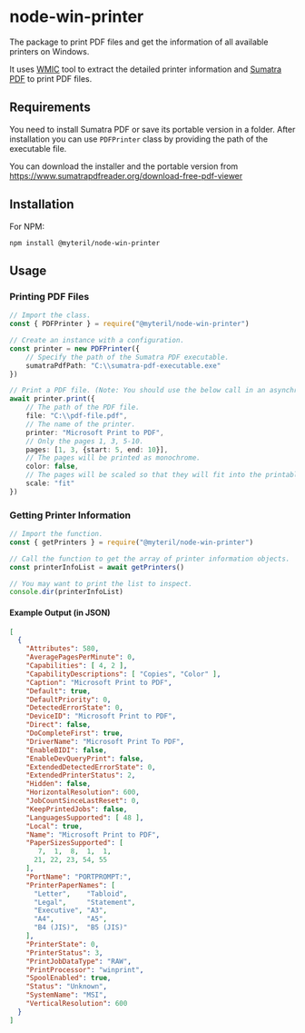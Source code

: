 # node-win-printer

The package to print PDF files and get the information of all available printers on Windows. 

It uses [WMIC](https://learn.microsoft.com/en-us/windows/win32/wmisdk/wmic) tool to extract the detailed printer information and [Sumatra PDF](https://github.com/sumatrapdfreader/sumatrapdf) to print PDF files.

## Requirements

You need to install Sumatra PDF or save its portable version in a folder. After installation you can use `PDFPrinter` class by providing the path of the executable file.

You can download the installer and the portable version from https://www.sumatrapdfreader.org/download-free-pdf-viewer

## Installation

For NPM:
```shell
npm install @myteril/node-win-printer
```

## Usage

### Printing PDF Files

```typescript
// Import the class.
const { PDFPrinter } = require("@myteril/node-win-printer")

// Create an instance with a configuration.
const printer = new PDFPrinter({
    // Specify the path of the Sumatra PDF executable.
    sumatraPdfPath: "C:\\sumatra-pdf-executable.exe"
})

// Print a PDF file. (Note: You should use the below call in an asynchronous context.)
await printer.print({
    // The path of the PDF file.
    file: "C:\\pdf-file.pdf",
    // The name of the printer.
    printer: "Microsoft Print to PDF",
    // Only the pages 1, 3, 5-10.
    pages: [1, 3, {start: 5, end: 10}],
    // The pages will be printed as monochrome.
    color: false,
    // The pages will be scaled so that they will fit into the printable area of the paper.
    scale: "fit"
})
```

### Getting Printer Information

```typescript
// Import the function.
const { getPrinters } = require("@myteril/node-win-printer")

// Call the function to get the array of printer information objects. 
const printerInfoList = await getPrinters()

// You may want to print the list to inspect.
console.dir(printerInfoList)
```

#### Example Output (in JSON)

```json
[
  {
    "Attributes": 580,
    "AveragePagesPerMinute": 0,
    "Capabilities": [ 4, 2 ],
    "CapabilityDescriptions": [ "Copies", "Color" ],
    "Caption": "Microsoft Print to PDF",
    "Default": true,
    "DefaultPriority": 0,
    "DetectedErrorState": 0,
    "DeviceID": "Microsoft Print to PDF",
    "Direct": false,
    "DoCompleteFirst": true,
    "DriverName": "Microsoft Print To PDF",
    "EnableBIDI": false,
    "EnableDevQueryPrint": false,
    "ExtendedDetectedErrorState": 0,
    "ExtendedPrinterStatus": 2,
    "Hidden": false,
    "HorizontalResolution": 600,
    "JobCountSinceLastReset": 0,
    "KeepPrintedJobs": false,
    "LanguagesSupported": [ 48 ],
    "Local": true,
    "Name": "Microsoft Print to PDF",
    "PaperSizesSupported": [
       7,  1,  8,  1,  1,
      21, 22, 23, 54, 55
    ],
    "PortName": "PORTPROMPT:",
    "PrinterPaperNames": [
      "Letter",    "Tabloid",
      "Legal",     "Statement",
      "Executive", "A3",
      "A4",        "A5",
      "B4 (JIS)",  "B5 (JIS)"
    ],
    "PrinterState": 0,
    "PrinterStatus": 3,
    "PrintJobDataType": "RAW",
    "PrintProcessor": "winprint",
    "SpoolEnabled": true,
    "Status": "Unknown",
    "SystemName": "MSI",
    "VerticalResolution": 600
  }
]
```